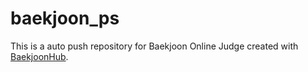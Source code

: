 # baekjoon_ps
This is a auto push repository for Baekjoon Online Judge created with [BaekjoonHub](https://github.com/BaekjoonHub/BaekjoonHub).
